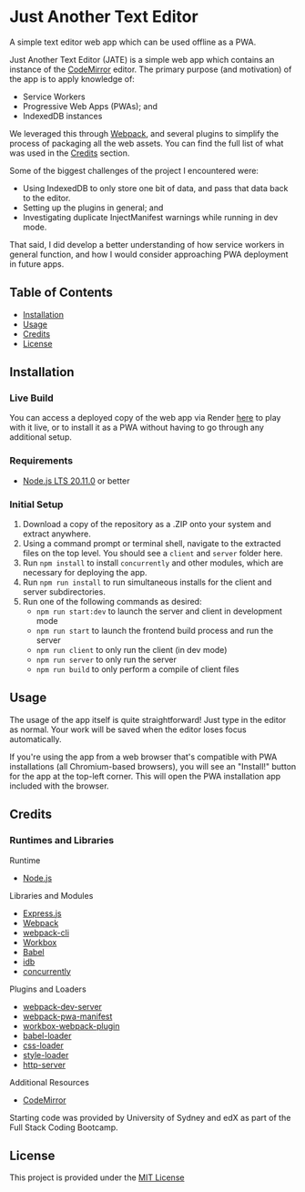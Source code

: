 # Just Another Text Editor
A simple text editor web app which can be used offline as a PWA.

Just Another Text Editor (JATE) is a simple web app which contains an instance of the [CodeMirror](https://codemirror.net/) editor. The primary purpose (and motivation) of the app is to apply knowledge of:

- Service Workers
- Progressive Web Apps (PWAs); and
- IndexedDB instances

We leveraged this through [Webpack](https://webpack.js.org/), and several plugins to simplify the process of packaging all the web assets. You can find the full list of what was used in the [Credits](#credits) section.

Some of the biggest challenges of the project I encountered were:

- Using IndexedDB to only store one bit of data, and pass that data back to the editor.
- Setting up the plugins in general; and
- Investigating duplicate InjectManifest warnings while running in dev mode.

That said, I did develop a better understanding of how service workers in general function, and how I would consider approaching PWA deployment in future apps.

## Table of Contents
- [Installation](#installation)
- [Usage](#usage)
- [Credits](#credits)
- [License](#license)

## Installation
### Live Build
You can access a deployed copy of the web app via Render [here](https://just-another-text-editor-vahh.onrender.com/) to play with it live, or to install it as a PWA without having to go through any additional setup.

### Requirements
- [Node.js LTS 20.11.0](https://nodejs.org/en/download) or better

### Initial Setup
1. Download a copy of the repository as a .ZIP onto your system and extract anywhere.
2. Using a command prompt or terminal shell, navigate to the extracted files on the top level. You should see a `client` and `server` folder here.
3. Run `npm install` to install `concurrently` and other modules, which are necessary for deploying the app.
4. Run `npm run install` to run simultaneous installs for the client and server subdirectories.
5. Run one of the following commands as desired:
    - `npm run start:dev` to launch the server and client in development mode
    - `npm run start` to launch the frontend build process and run the server
    - `npm run client` to only run the client (in dev mode)
    - `npm run server` to only run the server
    - `npm run build` to only perform a compile of client files

## Usage
The usage of the app itself is quite straightforward! Just type in the editor as normal. Your work will be saved when the editor loses focus automatically.

If you're using the app from a web browser that's compatible with PWA installations (all Chromium-based browsers), you will see an  "Install!" button for the app at the top-left corner. This will open the PWA installation app included with the browser.

## Credits
### Runtimes and Libraries
Runtime
- [Node.js](https://nodejs.org/en)

Libraries and Modules
- [Express.js](https://expressjs.com/)
- [Webpack](https://webpack.js.org/)
- [webpack-cli](https://www.npmjs.com/package/webpack-cli)
- [Workbox](https://developer.chrome.com/docs/workbox)
- [Babel](https://babeljs.io/)
- [idb](https://www.npmjs.com/package/idb)
- [concurrently](https://www.npmjs.com/package/concurrently)

Plugins and Loaders
- [webpack-dev-server](https://www.npmjs.com/package/webpack-dev-server)
- [webpack-pwa-manifest](https://www.npmjs.com/package/webpack-pwa-manifest)
- [workbox-webpack-plugin](https://www.npmjs.com/package/workbox-webpack-plugin)
- [babel-loader](https://www.npmjs.com/package/babel-loader)
- [css-loader](https://www.npmjs.com/package/css-loader)
- [style-loader](https://www.npmjs.com/package/style-loader)
- [http-server](https://www.npmjs.com/package/http-server)

Additional Resources
- [CodeMirror](https://codemirror.net/)

Starting code was provided by University of Sydney and edX as part of the Full Stack Coding Bootcamp.

## License
This project is provided under the [MIT License](./LICENSE)
